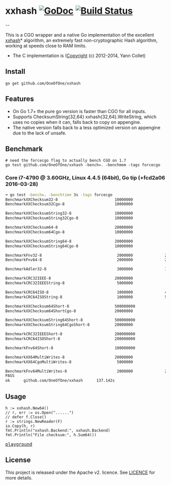 # xxhash [![GoDoc](http://godoc.org/github.com/OneOfOne/xxhash?status.svg)](http://godoc.org/github.com/OneOfOne/xxhash) [![Build Status](https://travis-ci.org/OneOfOne/xxhash.svg?branch=master)](https://travis-ci.org/OneOfOne/xxhash)
--

This is a CGO wrapper and a native Go implementation of the excellent [xxhash](https://github.com/Cyan4973/xxHash)* algorithm, an extremely fast non-cryptographic Hash algorithm, working at speeds close to RAM limits.

* The C implementation is ([Copyright](https://github.com/Cyan4973/xxHash/blob/master/LICENSE) (c) 2012-2014, Yann Collet)

## Install

	go get github.com/OneOfOne/xxhash

## Features

* On Go 1.7+ the pure go version is faster than CGO for all inputs.
* Supports ChecksumString{32,64} xxhash{32,64}.WriteString, which uses no copies when it can, falls back to copy on appengine.
* The native version falls back to a less optimized version on appengine due to the lack of unsafe.


## Benchmark
```
# need the forcecgo flag to actually bench CGO on 1.7
go test github.com/OneOfOne/xxhash -bench=. -benchmem -tags forcecgo
```

### Core i7-4790 @ 3.60GHz, Linux 4.4.5 (64bit), Go tip (+fcd2a06 2016-03-28)

```bash
➜ go test -bench=. -benchtime 3s -tags forcecgo
BenchmarkXXChecksum32-8                         10000000               352 ns/op
BenchmarkXXChecksum32Cgo-8                      10000000               562 ns/op

BenchmarkXXChecksumString32-8                   10000000               361 ns/op
BenchmarkXXChecksumString32Cgo-8                10000000               572 ns/op

BenchmarkXXChecksum64-8                         20000000               188 ns/op
BenchmarkXXChecksum64Cgo-8                      10000000               418 ns/op

BenchmarkXXChecksumString64-8                   20000000               202 ns/op
BenchmarkXXChecksumString64Cgo-8                10000000               436 ns/op

BenchmarkFnv32-8                                 2000000              2438 ns/op
BenchmarkFnv64-8                                 2000000              2407 ns/op

BenchmarkAdler32-8                               3000000              1242 ns/op

BenchmarkCRC32IEEE-8                            20000000               206 ns/op
BenchmarkCRC32IEEEString-8                       5000000               715 ns/op

BenchmarkCRC64ISO-8                              1000000              4767 ns/op
BenchmarkCRC64ISOString-8                        1000000              5418 ns/op

BenchmarkXXChecksum64Short-8                    500000000                9.71 ns/op
BenchmarkXXChecksum64ShortCgo-8                 20000000               263 ns/op

BenchmarkXXChecksumString64Short-8              500000000               11.6 ns/op
BenchmarkXXChecksumString64CgoShort-8           20000000               271 ns/op

BenchmarkCRC32IEEEShort-8                       200000000               24.2 ns/op
BenchmarkCRC64ISOShort-8                        200000000               22.6 ns/op

BenchmarkFnv64Short-8                           100000000               58.7 ns/op

BenchmarkXX64MultiWrites-8                      20000000               231 ns/op
BenchmarkXX64CgoMultiWrites-8                    5000000               744 ns/op

BenchmarkFnv64MultiWrites-8                      2000000              2368 ns/op
PASS
ok      github.com/OneOfOne/xxhash      137.142s
```

## Usage
	h := xxhash.New64()
	// r, err := os.Open("......")
	// defer f.Close()
	r := strings.NewReader(F)
	io.Copy(h, r)
	fmt.Println("xxhash.Backend:", xxhash.Backend)
	fmt.Println("File checksum:", h.Sum64())

[<kbd>playground</kbd>](http://play.golang.org/p/rhRN3RdQyd)

## License

This project is released under the Apache v2. licence. See [LICENCE](LICENCE) for more details.